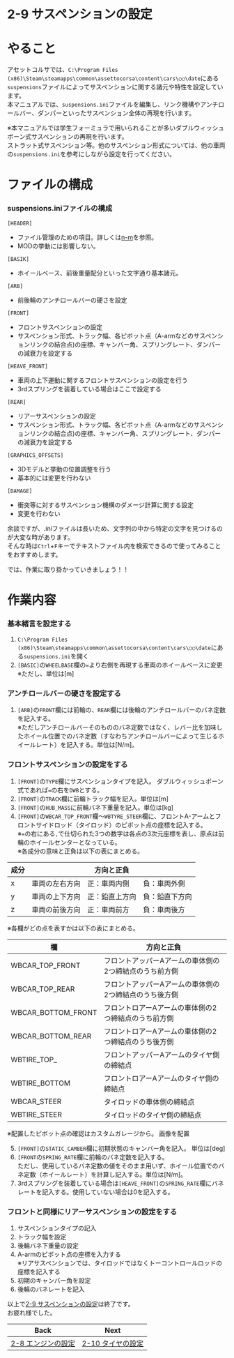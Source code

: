 # **2-9 サスペンションの設定**   
# やること
アセットコルサでは、`C:\Program Files (x86)\Steam\steamapps\common\assettocorsa\content\cars\○○\date`にある`suspensions`ファイルによってサスペンションに関する諸元や特性を設定しています。  
本マニュアルでは、`suspensions.ini`ファイルを編集し、リンク機構やアンチロールバー、ダンパーといったサスペンション全体の再現を行います。  

※本マニュアルでは学生フォーミュラで用いられることが多いダブルウィッシュボーン式サスペンションの再現を行います。  
ストラット式サスペンション等。他のサスペンション形式については、他の車両の`suspensions.ini`を参考にしながら設定を行ってください。

# ファイルの構成
### suspensions.iniファイルの構成
`[HEADER]`  
  + ファイル管理のための項目。詳しくは[n-m]()を参照。  
  + MODの挙動には影響しない。


`[BASIK]`  
  + ホイールベース、前後重量配分といった文字通り基本諸元。


`[ARB]`
+ 前後輪のアンチロールバーの硬さを設定


`[FRONT]`  
  + フロントサスペンションの設定  
  + サスペンション形式、トラック幅、各ピボット点（A-armなどのサスペンションリンクの結合点)の座標、キャンバー角、スプリングレート、ダンパーの減衰力を設定する


`[HEAVE_FRONT]`  
  + 車両の上下運動に関するフロントサスペンションの設定を行う
  + 3rdスプリングを装着している場合はここで設定する


`[REAR]`  
  + リアーサスペンションの設定  
  + サスペンション形式、トラック幅、各ピボット点（A-armなどのサスペンションリンクの結合点)の座標、キャンバー角、スプリングレート、ダンパーの減衰力を設定する


`[GRAPHICS_OFFSETS]`  
  + 3Dモデルと挙動の位置調整を行う
  + 基本的には変更を行わない


`[DAMAGE]`  
  + 衝突等に対するサスペンション機構のダメージ計算に関する設定  
  + 変更を行わない

 
余談ですが、.iniファイルは長いため、文字列の中から特定の文字を見つけるのが大変な時があります。  
そんな時は`Ctrl`+`F`キーでテキストファイル内を検索できるので使ってみることをおすすめします。

では、作業に取り掛かっていきましょう！！

# 作業内容
### 基本緒言を設定する
1. `C:\Program Files (x86)\Steam\steamapps\common\assettocorsa\content\cars\○○\date`にある`suspensions.ini`を開く　　
2. `[BASIC]`の`WHEELBASE`欄の`=`より右側を再現する車両のホイールベースに変更
※ただし、単位は[m]


### アンチロールバーの硬さを設定する
1. `[ARB]`の`FRONT`欄には前輪の、`REAR`欄には後輪のアンチロールバーのバネ定数を記入する。　  
※ただしアンチロールバーそのもののバネ定数ではなく、レバー比を加味したホイール位置でのバネ定数（すなわちアンチロールバーによって生じるホイールレート）を記入する。単位は[N/m]。

  ### フロントサスペンションの設定をする
1. `[FRONT]`の`TYPE`欄にサスペンションタイプを記入。   ダブルウィッシュボーン式であれば`=`の右を`DWB`とする。
2. `[FRONT]`の`TRACK`欄に前輪トラック幅を記入。単位は[m]
3. `[FRONT]`の`HUB_MASS`に前輪バネ下重量を記入。単位は[kg]
4. `[FRONT]`の`WBCAR_TOP_FRONT`欄～`WBTYRE_STEER`欄に、フロントA-アームとフロントサイドロッド（タイロッド）のピボット点の座標を記入する。  
※`=`の右にある`,`で仕切られた3つの数字は各点の3次元座標を表し、原点は前輪のホイールセンターとなっている。  
※各成分の意味と正負は以下の表にまとめる。  

| 成分 | 方向と正負 |
----|---- 
| x | 車両の左右方向　正：車両内側　　負：車両外側 |
| y | 車両の上下方向　正：鉛直上方向　負：鉛直下方向 |
| z | 車両の前後方向　正：車両前方　　負：車両後方 |


※各欄がどの点を表すかは以下の表にまとめる。

| 欄 | 方向と正負 |
----|---- 
| WBCAR_TOP_FRONT | フロントアッパーAアームの車体側の2つ締結点のうち前方側 |
| WBCAR_TOP_REAR | フロントアッパーAアームの車体側の2つ締結点のうち後方側 |
| WBCAR_BOTTOM_FRONT | フロントロアーAアームの車体側の2つ締結点のうち前方側 |
| WBCAR_BOTTOM_REAR | フロントロアーAアームの車体側の2つ締結点のうち後方側 |
| WBTIRE_TOP_| フロントアッパーAアームのタイヤ側の締結点 |
| WBTIRE_BOTTOM | フロントロアーAアームのタイヤ側の締結点 |
| WBCAR_STEER| タイロッドの車体側の締結点 |
| WBTIRE_STEER | タイロッドのタイヤ側の締結点 |

※配置したピボット点の確認はカスタムガレージから。
画像を配置

5. `[FRONT]`の`STATIC_CAMBER`欄に初期状態のキャンバー角を記入。  単位は[deg]
6. `[FRONT`の`SPRING_RATE`欄に前輪のバネ定数を記入する。  
ただし、使用しているバネ定数の値をそのまま用いず、ホイール位置でのバネ定数（ホイールレート）を計算し記入する。単位は[N/m]。
7. 3rdスプリングを装着している場合は`[HEAVE_FRONT]`の`SPRING_RATE`欄にバネレートを記入する。使用していない場合は0を記入する。　

  ### フロントと同様にリアーサスペンションの設定をする
1. サスペンションタイプの記入
2. トラック幅を設定
3. 後輪バネ下重量の設定
4. A-armのピボット点の座標を入力する  
※リアサスペンションでは、タイロッドではなくトーコントロールロッドの座標を記入する
5. 初期のキャンバー角を設定
6. 後輪のバネレートを記入



以上で[2-9 サスペンションの設定](https://github.com/JSAE-ARCHIVES/MOD-Tutorial/blob/main/2%E7%AB%A0%20%E8%BB%8A%E4%B8%A1%E8%AB%B8%E5%85%83%E3%81%AE%E8%A8%AD%E5%AE%9A/2-9%20%E3%82%B5%E3%82%B9%E3%83%9A%E3%83%B3%E3%82%B7%E3%83%A7%E3%83%B3%E3%81%AE%E8%A8%AD%E5%AE%9A.md)は終了です。  
お疲れ様でした。  

| Back | Next |
|:---:|:---:|
| [2-8 エンジンの設定](https://github.com/JSAE-ARCHIVES/MOD-Tutorial/blob/main/2%E7%AB%A0%20%E8%BB%8A%E4%B8%A1%E8%AB%B8%E5%85%83%E3%81%AE%E8%A8%AD%E5%AE%9A/2-8%20%E3%82%A8%E3%83%B3%E3%82%B8%E3%83%B3%E3%81%AE%E8%A8%AD%E5%AE%9A.md) | [2-10 タイヤの設定](https://github.com/JSAE-ARCHIVES/MOD-Tutorial/blob/main/2%E7%AB%A0%20%E8%BB%8A%E4%B8%A1%E8%AB%B8%E5%85%83%E3%81%AE%E8%A8%AD%E5%AE%9A/2-10%20%E3%82%BF%E3%82%A4%E3%83%A4%E3%81%AE%E8%A8%AD%E5%AE%9A.md) |

